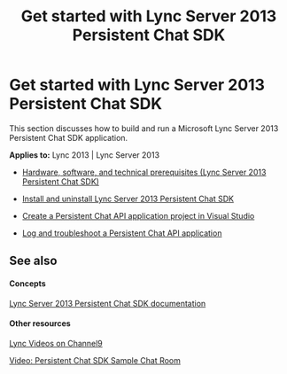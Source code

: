 ﻿---
title: Get started with Lync Server 2013 Persistent Chat SDK
TOCTitle: Get started
ms:assetid: ed6aa078-3db3-4bdf-8257-967eedcc10c7
ms:mtpsurl: https://msdn.microsoft.com/en-us/library/Dn439203(v=office.15)
ms:contentKeyID: 57101294
ms.date: 07/24/2014
mtps_version: v=office.15
---

# Get started with Lync Server 2013 Persistent Chat SDK

This section discusses how to build and run a Microsoft Lync Server 2013 Persistent Chat SDK application.


**Applies to:** Lync 2013 | Lync Server 2013

  - [Hardware, software, and technical prerequisites (Lync Server 2013 Persistent Chat SDK)](hardware-software-and-technical-prerequisites.md)

  - [Install and uninstall Lync Server 2013 Persistent Chat SDK](install-and-uninstall-lync-server-2013-persistent-chat-sdk.md)

  - [Create a Persistent Chat API application project in Visual Studio](create-a-persistent-chat-api-application-project-in-visual-studio.md)

  - [Log and troubleshoot a Persistent Chat API application](log-and-troubleshoot-a-persistent-chat-api-application.md)

## See also

#### Concepts

[Lync Server 2013 Persistent Chat SDK documentation](lync-server-2013-persistent-chat-sdk-documentation.md)

#### Other resources

[Lync Videos on Channel9](http://channel9.msdn.com/tags/lync)

[Video: Persistent Chat SDK Sample Chat Room](http://www.microsoft.com/resources/msdn/en-us/office/media/video/video.html?cid=ldc%26from=mscomldc%26videoid=522f8500-03ec-46db-968d-871945535571)

